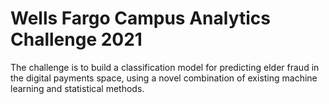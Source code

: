# Wells Fargo Campus Analytics Challenge 2021

The challenge is to build a classification model for predicting elder fraud in the digital payments space, using a novel combination of existing machine learning and statistical methods.

